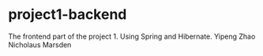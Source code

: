 # project1-backend
The frontend part of the project 1. Using Spring and Hibernate.
Yipeng Zhao
Nicholaus Marsden

